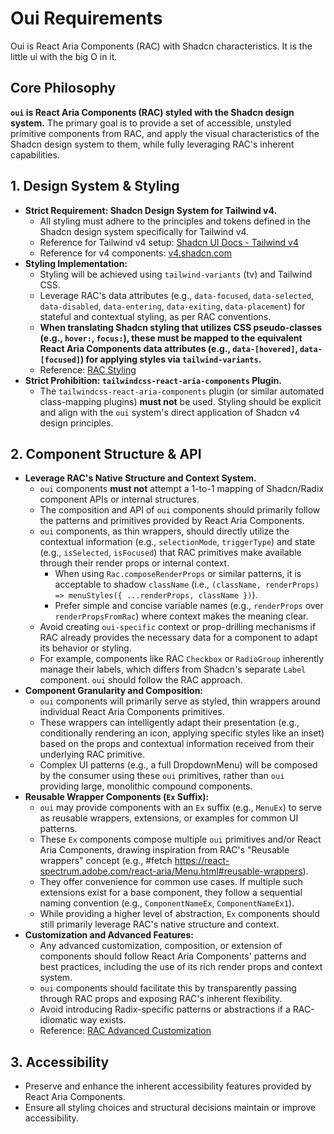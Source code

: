 # Oui Requirements

Oui is React Aria Components (RAC) with Shadcn characteristics. It is the little ui with the big O in it.

## Core Philosophy

**`oui` is React Aria Components (RAC) styled with the Shadcn design system.** The primary goal is to provide a set of accessible, unstyled primitive components from RAC, and apply the visual characteristics of the Shadcn design system to them, while fully leveraging RAC's inherent capabilities.

## 1. Design System & Styling

- **Strict Requirement: Shadcn Design System for Tailwind v4.**
  - All styling must adhere to the principles and tokens defined in the Shadcn design system specifically for Tailwind v4.
  - Reference for Tailwind v4 setup: [Shadcn UI Docs - Tailwind v4](https://ui.shadcn.com/docs/tailwind-v4)
  - Reference for v4 components: [v4.shadcn.com](https://v4.shadcn.com/)
- **Styling Implementation:**
  - Styling will be achieved using `tailwind-variants` (tv) and Tailwind CSS.
  - Leverage RAC's data attributes (e.g., `data-focused`, `data-selected`, `data-disabled`, `data-entering`, `data-exiting`, `data-placement`) for stateful and contextual styling, as per RAC conventions.
  - **When translating Shadcn styling that utilizes CSS pseudo-classes (e.g., `hover:`, `focus:`), these must be mapped to the equivalent React Aria Components data attributes (e.g., `data-[hovered]`, `data-[focused]`) for applying styles via `tailwind-variants`.**
  - Reference: [RAC Styling](https://react-spectrum.adobe.com/react-aria/styling.html)
- **Strict Prohibition: `tailwindcss-react-aria-components` Plugin.**
  - The `tailwindcss-react-aria-components` plugin (or similar automated class-mapping plugins) **must not** be used. Styling should be explicit and align with the `oui` system's direct application of Shadcn v4 design principles.

## 2. Component Structure & API

- **Leverage RAC's Native Structure and Context System.**
  - `oui` components **must not** attempt a 1-to-1 mapping of Shadcn/Radix component APIs or internal structures.
  - The composition and API of `oui` components should primarily follow the patterns and primitives provided by React Aria Components.
  - `oui` components, as thin wrappers, should directly utilize the contextual information (e.g., `selectionMode`, `triggerType`) and state (e.g., `isSelected`, `isFocused`) that RAC primitives make available through their render props or internal context.
    - When using `Rac.composeRenderProps` or similar patterns, it is acceptable to shadow `className` (i.e., `(className, renderProps) => menuStyles({ ...renderProps, className })`).
    - Prefer simple and concise variable names (e.g., `renderProps` over `renderPropsFromRac`) where context makes the meaning clear.
  - Avoid creating `oui-specific` context or prop-drilling mechanisms if RAC already provides the necessary data for a component to adapt its behavior or styling.
  - For example, components like RAC `Checkbox` or `RadioGroup` inherently manage their labels, which differs from Shadcn's separate `Label` component. `oui` should follow the RAC approach.
- **Component Granularity and Composition:**
  - `oui` components will primarily serve as styled, thin wrappers around individual React Aria Components primitives.
  - These wrappers can intelligently adapt their presentation (e.g., conditionally rendering an icon, applying specific styles like an inset) based on the props and contextual information received from their underlying RAC primitive.
  - Complex UI patterns (e.g., a full DropdownMenu) will be composed by the consumer using these `oui` primitives, rather than `oui` providing large, monolithic compound components.
- **Reusable Wrapper Components (`Ex` Suffix):**
  - `oui` may provide components with an `Ex` suffix (e.g., `MenuEx`) to serve as reusable wrappers, extensions, or examples for common UI patterns.
  - These `Ex` components compose multiple `oui` primitives and/or React Aria Components, drawing inspiration from RAC's "Reusable wrappers" concept (e.g., #fetch https://react-spectrum.adobe.com/react-aria/Menu.html#reusable-wrappers).
  - They offer convenience for common use cases. If multiple such extensions exist for a base component, they follow a sequential naming convention (e.g., `ComponentNameEx`, `ComponentNameEx1`).
  - While providing a higher level of abstraction, `Ex` components should still primarily leverage RAC's native structure and context.
- **Customization and Advanced Features:**
  - Any advanced customization, composition, or extension of components should follow React Aria Components' patterns and best practices, including the use of its rich render props and context system.
  - `oui` components should facilitate this by transparently passing through RAC props and exposing RAC's inherent flexibility.
  - Avoid introducing Radix-specific patterns or abstractions if a RAC-idiomatic way exists.
  - Reference: [RAC Advanced Customization](https://react-spectrum.adobe.com/react-aria/advanced.html)

## 3. Accessibility

- Preserve and enhance the inherent accessibility features provided by React Aria Components.
- Ensure all styling choices and structural decisions maintain or improve accessibility.
